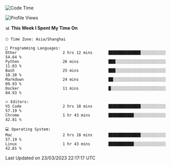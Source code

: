<!--START_SECTION:waka-->
![Code Time](http://img.shields.io/badge/Code%20Time-457%20hrs%2048%20mins-blue)

![Profile Views](http://img.shields.io/badge/Profile%20Views-0-blue)

📊 **This Week I Spent My Time On** 

```text
🕑︎ Time Zone: Asia/Shanghai

💬 Programming Languages: 
Other                    2 hrs 12 mins       ██████████████░░░░░░░░░░░   54.64 % 
Python                   26 mins             ███░░░░░░░░░░░░░░░░░░░░░░   11.03 % 
Bash                     25 mins             ███░░░░░░░░░░░░░░░░░░░░░░   10.38 % 
Markdown                 24 mins             ██░░░░░░░░░░░░░░░░░░░░░░░   09.93 % 
Docker                   11 mins             █░░░░░░░░░░░░░░░░░░░░░░░░   04.93 % 

🔥 Editors: 
VS Code                  2 hrs 18 mins       ██████████████░░░░░░░░░░░   57.19 % 
Chrome                   1 hr 43 mins        ███████████░░░░░░░░░░░░░░   42.81 % 

💻 Operating System: 
Mac                      2 hrs 18 mins       ██████████████░░░░░░░░░░░   57.19 % 
Linux                    1 hr 43 mins        ███████████░░░░░░░░░░░░░░   42.81 % 
```


 Last Updated on 23/03/2023 22:17:17 UTC
<!--END_SECTION:waka-->